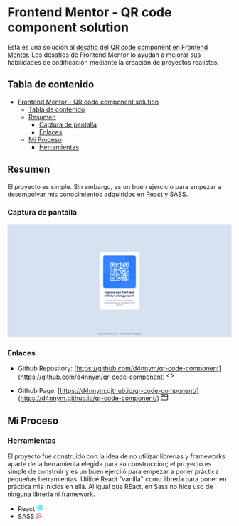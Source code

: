 # Frontend Mentor - QR code component solution

Esta es una solución al [desafío del QR code component en Frontend Mentor](https://www.frontendmentor.io/challenges/qr-code-component-iux_sIO_H). Los desafíos de Frontend Mentor lo ayudan a mejorar sus habilidades de codificación mediante la creación de proyectos realistas.

## Tabla de contenido

- [Frontend Mentor - QR code component solution](#frontend-mentor---qr-code-component-solution)
  - [Tabla de contenido](#tabla-de-contenido)
  - [Resumen](#resumen)
    - [Captura de pantalla](#captura-de-pantalla)
    - [Enlaces](#enlaces)
  - [Mi Proceso](#mi-proceso)
    - [Herramientas](#herramientas)


## Resumen

El proyecto es simple. Sin embargo, es un buen ejercicio para empezar a desempolvar mis conocimientos adquiridos en React y SASS.

### Captura de pantalla

![screenshoot_my_qr_code_component_solution](./public/screenshot.png)

### Enlaces 

- Github Repository: [https://github.com/d4nnym/qr-code-component](https://github.com/d4nnym/qr-code-component) ![code](./public/code.png)
  
- Github Page: [https://d4nnym.github.io/qr-code-component/](https://d4nnym.github.io/qr-code-component/) ![page](./public/page.png)

## Mi Proceso 
### Herramientas

El proyecto fue construido con la idea de no utilizar librerías y frameworks aparte de la herramienta elegida para su construcción; el proyecto es simple de construir y es un buen ejerciió para empezar a poner práctica pequeñas herramientas. Utilicé React "vanilla" como librería para poner en práctica mis inicios en ella. Al igual que REact, en Sass no hice uso de ninguna librería ni framework.

- React ![react](./public/react.png)
- SASS ![sass](./public/sass.png)